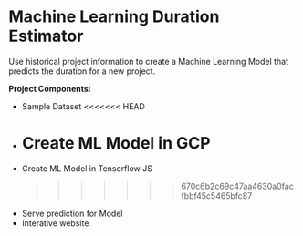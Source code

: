 # Machine Learning Duration Estimator

Use historical project information to create a Machine Learning Model that predicts the duration for a new project.

**Project Components:**

- Sample Dataset
  <<<<<<< HEAD
- # Create ML Model in GCP
- Create ML Model in Tensorflow JS
  > > > > > > > 670c6b2c69c47aa4630a0facfbbf45c5465bfc87
- Serve prediction for Model
- Interative website

